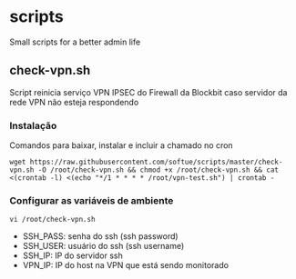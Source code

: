 # scripts

Small scripts for a better admin life

## check-vpn.sh

Script reinicia serviço VPN IPSEC do Firewall da Blockbit caso servidor da rede VPN não esteja respondendo

### Instalação

Comandos para baixar, instalar e incluir a chamado no cron

```
wget https://raw.githubusercontent.com/softue/scripts/master/check-vpn.sh -O /root/check-vpn.sh && chmod +x /root/check-vpn.sh && cat <(crontab -l) <(echo "*/1 * * * * /root/vpn-test.sh") | crontab -
```

### Configurar as variáveis de ambiente

```vi /root/check-vpn.sh```
* SSH_PASS: senha do ssh (ssh password)
* SSH_USER: usuário do ssh (ssh username)
* SSH_IP: IP do servidor ssh
* VPN_IP: IP do host na VPN que está sendo monitorado
